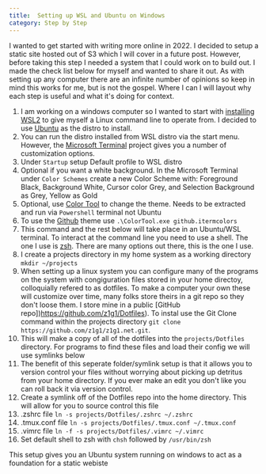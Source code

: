 ```yaml
---
title:  Setting up WSL and Ubuntu on Windows
category: Step by Step
---
```


I wanted to get started with writing more online in 2022. I decided to setup a static site hosted out of S3 which I will cover in a future post. However, before taking this step I needed a system that I could work on to build out. I made the check list below for myself and wanted to share it out. As with setting up any computer there are an infinite number of opinions so keep in mind this works for me, but is not the gospel. Where I can I will layout why each step is useful and what it's doing for context. 

1. I am working on a windows computer so I wanted to start with [installing WSL2](https://docs.microsoft.com/en-us/windows/wsl/install) to give myself a Linux command line to operate from. I decided to use [Ubuntu](https://wiki.ubuntu.com/WSL#Ubuntu_on_WSL) as the distro to install.
1. You can run the distro installed from WSL distro via the start menu. However, the [Microsoft Terminal](https://github.com/Microsoft/Terminal) project gives you a number of customization options.
11. Under ```Startup``` setup Default profile to WSL distro
11. Optional if you want a white background. In the Microsoft Terminal under ```Color Schemes``` create a new Color Scheme with: Foreground Black, Background White, Cursor color Grey, and Selection Background as Grey, Yellow as Gold
1. Optional, use [Color Tool](https://github.com/microsoft/terminal/tree/main/src/tools/ColorTool) to change the theme. Needs to be extracted and run via ```Powershell``` terminal not Ubuntu
11. To use the [Github](https://raw.githubusercontent.com/mbadolato/iTerm2-Color-Schemes/master/schemes/Github.itermcolors) theme use ```.\ColorTool.exe github.itermcolors```
1. This command and the rest below will take place in an Ubuntu/WSL terminal. To interact at the command line you need to use a shell. The one I use is [zsh](https://www.zsh.org/). There are many options out there, this is the one I use.
1. I create a projects directory in my home system as a working directory ```mkdir ~/projects```
1. When setting up a linux system you can configure many of the programs on the system with congiguration files stored in your home directoy, colloquially refered to as dotfiles. To make a computer your own these will customize over time, many folks store theirs in a git repo so they don't loose them. I store mine in a public [GitHub repo])https://github.com/z1g1/Dotfiles). To instal use the Git Clone command within the projects directory ```git clone https://github.com/z1g1/z1g1.net.git```. 
11. This will make a copy of all of the dotfiles into the ```projects/Dotfiles``` directory. For programs to find these files and load their config we will use symlinks below
11. The benefit of this seperate folder/symlink setup is that it allows you to version control your files without worrying about picking up detritus from your home directory. If you ever make an edit you don't like you can roll back it via version control. 
1. Create a symlink off of the Dotfiles repo into the home directory. This will allow for you to source control this file 
11. .zshrc file ```ln -s projects/Dotfiles/.zshrc ~/.zshrc``` 
11. .tmux.conf file ```ln -s projects/Dotfiles/.tmux.conf ~/.tmux.conf``` 
11. .vimrc file ```ln -f -s projects/Dotfiles/.vimrc ~/.vimrc``` 
1. Set default shell to zsh with ```chsh``` followed by ```/usr/bin/zsh```

This setup gives you an Ubuntu system running on windows to act as a foundation for a static webiste
